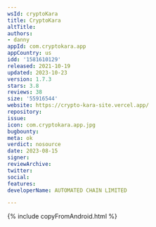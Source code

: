 ```yaml
---
wsId: cryptoKara
title: CryptoKara
altTitle: 
authors:
- danny
appId: com.cryptokara.app
appCountry: us
idd: '1581610129'
released: 2021-10-19
updated: 2023-10-23
version: 1.7.3
stars: 3.8
reviews: 38
size: '55916544'
website: https://crypto-kara-site.vercel.app/
repository: 
issue: 
icon: com.cryptokara.app.jpg
bugbounty: 
meta: ok
verdict: nosource
date: 2023-08-15
signer: 
reviewArchive: 
twitter: 
social: 
features: 
developerName: AUTOMATED CHAIN LIMITED

---
```


{% include copyFromAndroid.html %}
